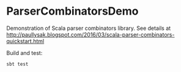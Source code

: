 # ParserCombinatorsDemo
Demonstration of Scala parser combinators library. 
See details at http://paullysak.blogspot.com/2016/03/scala-parser-combinators-quickstart.html

Build and test:

    sbt test
